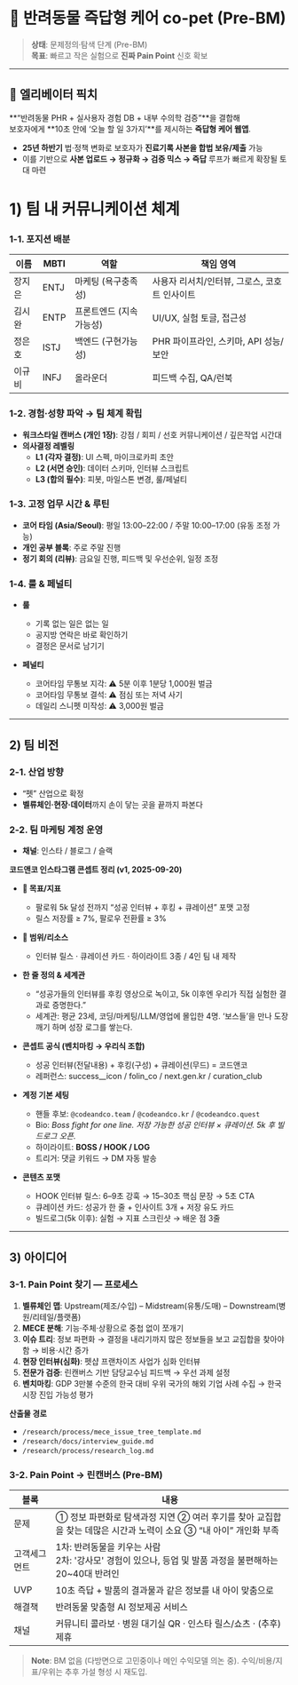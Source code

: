 # 🐾 반려동물 즉답형 케어 **co-pet** (Pre-BM)

> **상태**: 문제정의·탐색 단계 (Pre-BM)  
> **목표**: 빠르고 작은 실험으로 **진짜 Pain Point** 신호 확보

---

## 🚀 엘리베이터 픽치
**“반려동물 PHR + 실사용자 경험 DB + 내부 수의학 검증”**을 결합해  
보호자에게 **10초 안에 ‘오늘 할 일 3가지’**를 제시하는 **즉답형 케어 웹앱**.  

- **25년 하반기** 법·정책 변화로 보호자가 **진료기록 사본을 합법 보유/제출** 가능  
- 이를 기반으로 **사본 업로드 → 정규화 → 검증 믹스 → 즉답** 루프가 빠르게 확장될 토대 마련


# 1) 팀 내 커뮤니케이션 체계

### 1-1. 포지션 배분

| 이름   | MBTI | 역할 | 책임 영역 |
|--------|------|------|-----------|
| 장지은 | ENTJ | 마케팅 (욕구충족성) | 사용자 리서치/인터뷰, 그로스, 코호트 인사이트 |
| 김시완 | ENTP | 프론트엔드 (지속가능성) | UI/UX, 실험 토글, 접근성 |
| 정은호 | ISTJ | 백엔드 (구현가능성) | PHR 파이프라인, 스키마, API 성능/보안 |
| 이규비 | INFJ | 올라운더 | 피드백 수집, QA/런북 |

### 1-2. 경험·성향 파악 → 팀 체계 확립
- **워크스타일 캔버스 (개인 1장)**: 강점 / 회피 / 선호 커뮤니케이션 / 깊은작업 시간대     
- **의사결정 레벨링**
  - **L1 (각자 결정)**: UI 스펙, 마이크로카피 초안  
  - **L2 (서면 승인)**: 데이터 스키마, 인터뷰 스크립트  
  - **L3 (합의 필수)**: 피봇, 마일스톤 변경, 룰/페널티  

### 1-3. 고정 업무 시간 & 루틴
- **코어 타임 (Asia/Seoul)**: 평일 13:00–22:00 / 주말 10:00–17:00 (유동 조정 가능)  
- **개인 공부 블록**: 주로 주말 진행
- **정기 회의 (리뷰)**: 금요일 진행, 피드백 및 우선순위, 일정 조정

### 1-4. 룰 & 페널티
- **룰**
  - 기록 없는 일은 없는 일
  - 공지방 연락은 바로 확인하기
  - 결정은 문서로 남기기

- **페널티**
  - 코어타임 무통보 지각: ⚠ 5분 이후 1분당 1,000원 벌금  
  - 코어타임 무통보 결석: ⚠ 점심 또는 저녁 사기  
  - 데일리 스니펫 미작성: ⚠ 3,000원 벌금  

---

## 2) 팀 비전

### 2-1. 산업 방향
- “펫” 산업으로 확정  
- **벨류체인·현장·데이터**까지 손이 닿는 곳을 끝까지 파본다  

### 2-2. 팀 마케팅 계정 운영
- **채널**: 인스타 / 블로그 / 슬랙  

**코드앤코 인스타그램 콘셉트 정리 (v1, 2025-09-20)**  

- **🎯 목표/지표**
  - 팔로워 5k 달성 전까지 “성공 인터뷰 + 후킹 + 큐레이션” 포맷 고정  
  - 릴스 저장률 ≥ 7%, 팔로우 전환률 ≥ 3%  

- **🧭 범위/리소스**
  - 인터뷰 릴스 · 큐레이션 카드 · 하이라이트 3종 / 4인 팀 내 제작  

- **한 줄 정의 & 세계관**
  - “성공가들의 인터뷰를 후킹 영상으로 녹이고, 5k 이후엔 우리가 직접 실험한 결과로 증명한다.”  
  - 세계관: 평균 23세, 코딩/마케팅/LLM/영업에 몰입한 4명. ‘보스들’을 만나 도장깨기 하며 성장 로그를 쌓는다.  

- **콘셉트 공식 (벤치마킹 → 우리식 조합)**
  - 성공 인터뷰(전달내용) + 후킹(구성) + 큐레이션(무드) = 코드앤코  
  - 레퍼런스: success__icon / folin_co / next.gen.kr / curation_club  

- **계정 기본 세팅**
  - 핸들 후보: `@codeandco.team` / `@codeandco.kr` / `@codeandco.quest`  
  - Bio: *Boss fight for one line. 저장 가능한 성공 인터뷰 × 큐레이션. 5k 후 빌드로그 오픈.*  
  - 하이라이트: **BOSS / HOOK / LOG**  
  - 트리거: 댓글 키워드 → DM 자동 발송  

- **콘텐츠 포맷**
  - HOOK 인터뷰 릴스: 6–9초 강훅 → 15–30초 핵심 문장 → 5초 CTA  
  - 큐레이션 카드: 성공가 한 줄 + 인사이트 3개 + 저장 유도 카드  
  - 빌드로그(5k 이후): 실험 → 지표 스크린샷 → 배운 점 3줄  

---

## 3) 아이디어

### 3-1. Pain Point 찾기 — 프로세스
1. **벨류체인 맵**: Upstream(제조/수입) – Midstream(유통/도매) – Downstream(병원/리테일/플랫폼)  
2. **MECE 분해**: 기능·주체·상황으로 중첩 없이 쪼개기  
3. **이슈 트리**: 정보 파편화 → 결정을 내리기까지 많은 정보들을 보고 교집합을 찾아야 함 → 비용·시간 증가  
4. **현장 인터뷰(심화)**: 펫샵 프랜차이즈 사업가 심화 인터뷰  
5. **전문가 검증**: 린캔버스 기반 담당교수님 피드백 → 우선 과제 설정
6. **벤치마킹**: GDP 3만불 수준의 한국 대비 우위 국가의 해외 기업 사례 수집 → 한국 시장 진입 가능성 평가  

**산출물 경로**
- `/research/process/mece_issue_tree_template.md`  
- `/research/docs/interview_guide.md`  
- `/research/process/research_log.md`  

### 3-2. Pain Point → 린캔버스 (Pre-BM)

| 블록 | 내용 |
|------|------|
| 문제 | ① 정보 파편화로 탐색과정 지연 ② 여러 후기를 찾아 교집합을 찾는 데많은 시간과 노력이 소요 ③ “내 아이” 개인화 부족 |
| 고객세그먼트 | 1차: 반려동물을 키우는 사람 <br> 2차: '강사모' 경험이 있으나, 등업 및 발품 과정을 불편해하는 20~40대 반려인 |
| UVP | 10초 즉답 + 발품의 결과물과 같은 정보를 내 아이 맞춤으로 |
| 해결책 | 반려동물 맞춤형 AI 정보제공 서비스 |
| 채널 | 커뮤니티 콜라보 · 병원 대기실 QR · 인스타 릴스/쇼츠 · (추후) 제휴 |

> **Note**: BM 없음 (다방면으로 고민중이나 메인 수익모델 의논 중). 수익/비용/지표/우위는 추후 가설 형성 시 재도입.

